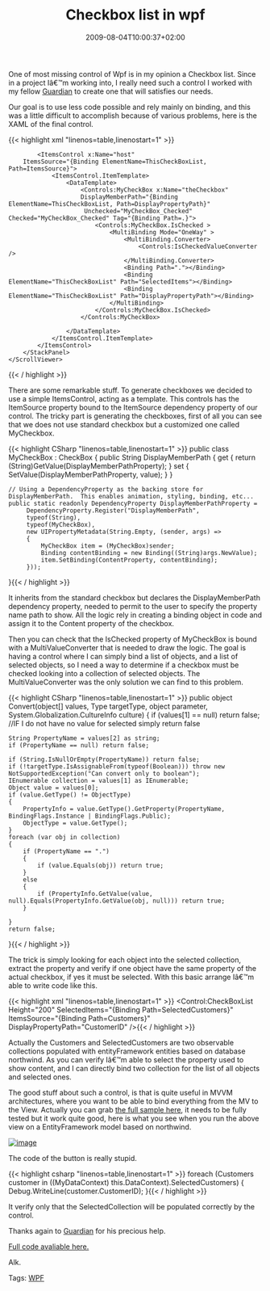 ﻿---
title: "Checkbox list in wpf"
description: ""
date: 2009-08-04T10:00:37+02:00
draft: false
tags: [WPF]
categories: [WPF]
---
One of most missing control of Wpf is in my opinion a Checkbox list. Since in a project Iâ€™m working into, I really need such a control I worked with my fellow [Guardian](http://www.nablasoft.com/guardian) to create one that will satisfies our needs.

Our goal is to use less code possible and rely mainly on binding, and this was a little difficult to accomplish because of various problems, here is the XAML of the final control.

{{< highlight xml "linenos=table,linenostart=1" >}}
<UserControl x:Class="RepManagement.Browser.Controls.CheckBoxList"
    xmlns="http://schemas.microsoft.com/winfx/2006/xaml/presentation"
    xmlns:x="http://schemas.microsoft.com/winfx/2006/xaml"
    xmlns:Controls="clr-namespace:RepManagement.Browser.Controls"
    x:Name="ThisCheckBoxList">
    <ScrollViewer  VerticalScrollBarVisibility="Auto">
        <StackPanel>

            <ItemsControl x:Name="host"
        ItemsSource="{Binding ElementName=ThisCheckBoxList, Path=ItemsSource}">
                <ItemsControl.ItemTemplate>
                    <DataTemplate>
                        <Controls:MyCheckBox x:Name="theCheckbox"
                        DisplayMemberPath="{Binding ElementName=ThisCheckBoxList, Path=DisplayPropertyPath}" 
                         Unchecked="MyCheckBox_Checked"  Checked="MyCheckBox_Checked" Tag="{Binding Path=.}">
                            <Controls:MyCheckBox.IsChecked >
                                <MultiBinding Mode="OneWay" >
                                    <MultiBinding.Converter>
                                        <Controls:IsCheckedValueConverter />
                                    </MultiBinding.Converter>
                                    <Binding Path="."></Binding>
                                    <Binding ElementName="ThisCheckBoxList" Path="SelectedItems"></Binding>
                                    <Binding ElementName="ThisCheckBoxList" Path="DisplayPropertyPath"></Binding>
                                </MultiBinding>
                            </Controls:MyCheckBox.IsChecked>
                        </Controls:MyCheckBox>

                    </DataTemplate>
                </ItemsControl.ItemTemplate>
            </ItemsControl>
        </StackPanel>
    </ScrollViewer>
</UserControl>{{< / highlight >}}

<!-- Code inserted with Steve Dunn's Windows Live Writer Code Formatter Plugin.  http://dunnhq.com -->

There are some remarkable stuff. To generate checkboxes we decided to use a simple ItemsControl, acting as a template. This controls has the ItemSource property bound to the ItemSource dependency property of our control. The tricky part is generating the checkboxes, first of all you can see that we does not use standard checkbox but a customized one called MyCheckbox.

{{< highlight CSharp "linenos=table,linenostart=1" >}}
public class MyCheckBox : CheckBox
{
    public String DisplayMemberPath
    {
        get { return (String)GetValue(DisplayMemberPathProperty); }
        set { SetValue(DisplayMemberPathProperty, value); }
    }

    // Using a DependencyProperty as the backing store for DisplayMemberPath.  This enables animation, styling, binding, etc...
    public static readonly DependencyProperty DisplayMemberPathProperty =
         DependencyProperty.Register("DisplayMemberPath",
         typeof(String),
         typeof(MyCheckBox),
         new UIPropertyMetadata(String.Empty, (sender, args) =>
         {
             MyCheckBox item = (MyCheckBox)sender;
             Binding contentBinding = new Binding((String)args.NewValue);
             item.SetBinding(ContentProperty, contentBinding);
         }));
}{{< / highlight >}}

<!-- Code inserted with Steve Dunn's Windows Live Writer Code Formatter Plugin.  http://dunnhq.com -->

It inherits from the standard checkbox but declares the DisplayMemberPath dependency property, needed to permit to the user to specify the property name path to show. All the logic rely in creating a binding object in code and assign it to the Content property of the checkbox.

Then you can check that the IsChecked property of MyCheckBox is bound with a MultiValueConverter that is needed to draw the logic. The goal is having a control where I can simply bind a list of objects, and a list of selected objects, so I need a way to determine if a checkbox must be checked looking into a collection of selected objects. The MultiValueConverter was the only solution we can find to this problem.

{{< highlight CSharp "linenos=table,linenostart=1" >}}
public object Convert(object[] values, Type targetType, object parameter, System.Globalization.CultureInfo culture)
{
    if (values[1] == null) return false; //IF I do not have no value for selected simply return false

    String PropertyName = values[2] as string;
    if (PropertyName == null) return false;

    if (String.IsNullOrEmpty(PropertyName)) return false;
    if (!targetType.IsAssignableFrom(typeof(Boolean))) throw new NotSupportedException("Can convert only to boolean");
    IEnumerable collection = values[1] as IEnumerable;
    Object value = values[0];
    if (value.GetType() != ObjectType)
    {
        PropertyInfo = value.GetType().GetProperty(PropertyName, BindingFlags.Instance | BindingFlags.Public);
        ObjectType = value.GetType();
    }
    foreach (var obj in collection)
    {
        if (PropertyName == ".")
        {
            if (value.Equals(obj)) return true;
        }
        else
        {
            if (PropertyInfo.GetValue(value, null).Equals(PropertyInfo.GetValue(obj, null))) return true;
        }

    }
    return false;
}{{< / highlight >}}

<!-- Code inserted with Steve Dunn's Windows Live Writer Code Formatter Plugin.  http://dunnhq.com -->

The trick is simply looking for each object into the selected collection, extract the property and verify if one object have the same property of the actual checkbox, if yes it must be selected. With this basic arrange Iâ€™m able to write code like this.

{{< highlight xml "linenos=table,linenostart=1" >}}
    <Control:CheckBoxList Height="200"
        SelectedItems="{Binding Path=SelectedCustomers}"
        ItemsSource="{Binding Path=Customers}"
        DisplayPropertyPath="CustomerID"    />{{< / highlight >}}

<!-- Code inserted with Steve Dunn's Windows Live Writer Code Formatter Plugin.  http://dunnhq.com -->

Actually the Customers and SelectedCustomers are two observable collections populated with entityFramework entities based on database northwind. As you can verify Iâ€™m able to select the property used to show content, and I can directly bind two collection for the list of all objects and selected ones.

The good stuff about such a control, is that is quite useful in MVVM architectures, where you want to be able to bind everything from the MV to the View. Actually you can grab [the full sample here](http://www.codewrecks.com/blog/storage/checkboxlist.zip), it needs to be fully tested but it work quite good, here is what you see when you run the above view on a EntityFramework model based on northwind.

[![image](https://www.codewrecks.com/blog/wp-content/uploads/2009/08/image-thumb9.png "image")](https://www.codewrecks.com/blog/wp-content/uploads/2009/08/image9.png)

The code of the button is really stupid.

{{< highlight csharp "linenos=table,linenostart=1" >}}
foreach (Customers customer in ((MyDataContext) this.DataContext).SelectedCustomers)
{
    Debug.WriteLine(customer.CustomerID);
}{{< / highlight >}}

<!-- Code inserted with Steve Dunn's Windows Live Writer Code Formatter Plugin.  http://dunnhq.com -->

It verify only that the SelectedCollection will be populated correctly by the control.

Thanks again to [Guardian](http://www.nablasoft.com/guardian) for his precious help.

[Full code avaliable here.](http://www.codewrecks.com/blog/storage/checkboxlist.zip)

Alk.

Tags: [WPF](http://technorati.com/tag/WPF)
